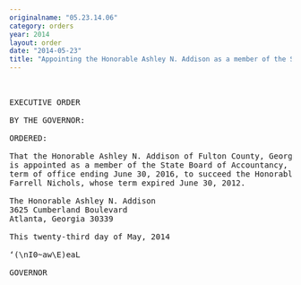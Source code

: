 ```yaml
---
originalname: "05.23.14.06"
category: orders
year: 2014
layout: order
date: "2014-05-23"
title: "Appointing the Honorable Ashley N. Addison as a member of the State Board of Accountancy"
---
```

<pre>
 

EXECUTIVE ORDER

BY THE GOVERNOR:

ORDERED:

That the Honorable Ashley N. Addison of Fulton County, Georgia,
is appointed as a member of the State Board of Accountancy, for a
term of office ending June 30, 2016, to succeed the Honorable T.
Farrell Nichols, whose term expired June 30, 2012.

The Honorable Ashley N. Addison
3625 Cumberland Boulevard
Atlanta, Georgia 30339

This twenty-third day of May, 2014

‘(\nI0~aw\E)eaL

GOVERNOR

</pre>
